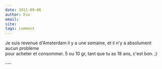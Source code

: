 ```yaml
---
date: 2011-09-06
author: Eva
email: 
site: 
tags: comment
---
```


<p>Je suis revenue d'Amsterdam il y a une semaine, et il n'y a absolument aucun problème<br />
pour acheter et consommer. 5 ou 10 gr, tant que tu as 18 ans, c'est bon. ;)</p>
---